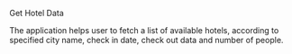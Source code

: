 Get Hotel Data

The application helps user to fetch a list of available hotels, according to specified city name, check in date, check out data and number of people.
